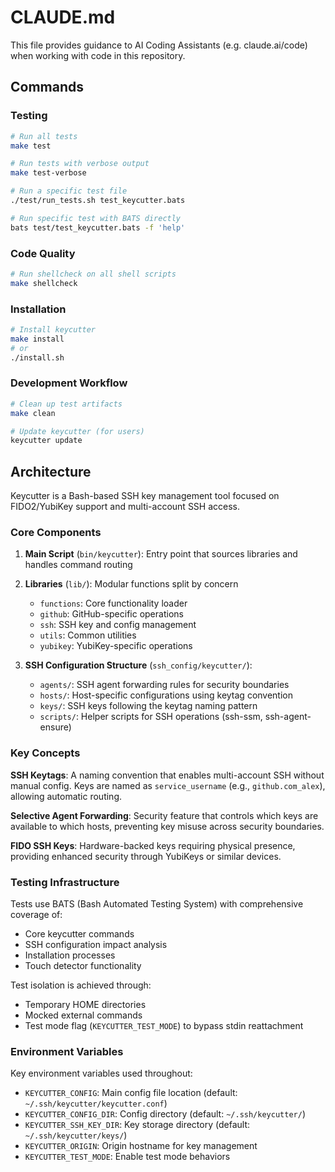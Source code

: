 # CLAUDE.md

This file provides guidance to AI Coding Assistants (e.g. claude.ai/code) when working with code in this repository.

## Commands

### Testing
```bash
# Run all tests
make test

# Run tests with verbose output
make test-verbose

# Run a specific test file
./test/run_tests.sh test_keycutter.bats

# Run specific test with BATS directly
bats test/test_keycutter.bats -f 'help'
```

### Code Quality
```bash
# Run shellcheck on all shell scripts
make shellcheck
```

### Installation
```bash
# Install keycutter
make install
# or
./install.sh
```

### Development Workflow
```bash
# Clean up test artifacts
make clean

# Update keycutter (for users)
keycutter update
```

## Architecture

Keycutter is a Bash-based SSH key management tool focused on FIDO2/YubiKey support and multi-account SSH access.

### Core Components

1. **Main Script** (`bin/keycutter`): Entry point that sources libraries and handles command routing
2. **Libraries** (`lib/`): Modular functions split by concern
   - `functions`: Core functionality loader
   - `github`: GitHub-specific operations
   - `ssh`: SSH key and config management
   - `utils`: Common utilities
   - `yubikey`: YubiKey-specific operations

3. **SSH Configuration Structure** (`ssh_config/keycutter/`):
   - `agents/`: SSH agent forwarding rules for security boundaries
   - `hosts/`: Host-specific configurations using keytag convention
   - `keys/`: SSH keys following the keytag naming pattern
   - `scripts/`: Helper scripts for SSH operations (ssh-ssm, ssh-agent-ensure)

### Key Concepts

**SSH Keytags**: A naming convention that enables multi-account SSH without manual config. Keys are named as `service_username` (e.g., `github.com_alex`), allowing automatic routing.

**Selective Agent Forwarding**: Security feature that controls which keys are available to which hosts, preventing key misuse across security boundaries.

**FIDO SSH Keys**: Hardware-backed keys requiring physical presence, providing enhanced security through YubiKeys or similar devices.

### Testing Infrastructure

Tests use BATS (Bash Automated Testing System) with comprehensive coverage of:
- Core keycutter commands
- SSH configuration impact analysis
- Installation processes
- Touch detector functionality

Test isolation is achieved through:
- Temporary HOME directories
- Mocked external commands
- Test mode flag (`KEYCUTTER_TEST_MODE`) to bypass stdin reattachment

### Environment Variables

Key environment variables used throughout:
- `KEYCUTTER_CONFIG`: Main config file location (default: `~/.ssh/keycutter/keycutter.conf`)
- `KEYCUTTER_CONFIG_DIR`: Config directory (default: `~/.ssh/keycutter/`)
- `KEYCUTTER_SSH_KEY_DIR`: Key storage directory (default: `~/.ssh/keycutter/keys/`)
- `KEYCUTTER_ORIGIN`: Origin hostname for key management
- `KEYCUTTER_TEST_MODE`: Enable test mode behaviors
